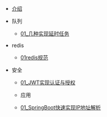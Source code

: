 - [介绍](springboot/README.md)

- 队列
  - [01_几种实现延时任务](应用/queue/01几种实现延时任务.md)
- redis
  - [01redis规范](应用/redis/01redis规范.md)

- 安全
  - [01_JWT实现认证与授权](应用/安全/01JWT_token.md)


  - 应用
  - [01_SpringBoot快速实现IP地址解析](应用/normal/01_SpringBoot快速实现IP地址解析.md)